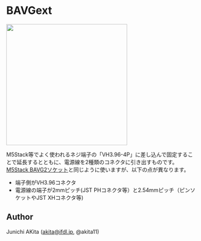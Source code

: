 # BAVGext

<img src="https://github.com/akita11/BAVGext/blob/main/BAVGextjpg" width="320px">

M5Stack等でよく使われるネジ端子の「VH3.96-4P」に差し込んで固定することで延長するとともに、電源線を2種類のコネクタに引き出すものです。
[M5Stack BAVG2ソケット](https://www.switch-science.com/products/7234)と同じように使いますが、以下の点が異なります。
- 端子側がVH3.96コネクタ
- 電源線の端子が2mmピッチ(JST PHコネクタ等）と2.54mmピッチ（ピンソケットやJST XHコネクタ等)

## Author 
Junichi AKita (akita@ifdl.jp, @akita11)
